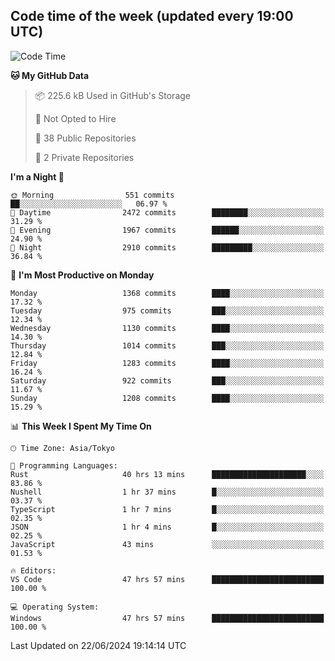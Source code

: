 ## Code time of the week (updated every 19:00 UTC)

<!--START_SECTION:waka-->
![Code Time](http://img.shields.io/badge/Code%20Time-3%2C291%20hrs%2039%20mins-blue)

**🐱 My GitHub Data** 

> 📦 225.6 kB Used in GitHub's Storage 
 > 
> 🚫 Not Opted to Hire
 > 
> 📜 38 Public Repositories 
 > 
> 🔑 2 Private Repositories 
 > 
**I'm a Night 🦉** 

```text
🌞 Morning                551 commits         ██░░░░░░░░░░░░░░░░░░░░░░░   06.97 % 
🌆 Daytime                2472 commits        ████████░░░░░░░░░░░░░░░░░   31.29 % 
🌃 Evening                1967 commits        ██████░░░░░░░░░░░░░░░░░░░   24.90 % 
🌙 Night                  2910 commits        █████████░░░░░░░░░░░░░░░░   36.84 % 
```
📅 **I'm Most Productive on Monday** 

```text
Monday                   1368 commits        ████░░░░░░░░░░░░░░░░░░░░░   17.32 % 
Tuesday                  975 commits         ███░░░░░░░░░░░░░░░░░░░░░░   12.34 % 
Wednesday                1130 commits        ████░░░░░░░░░░░░░░░░░░░░░   14.30 % 
Thursday                 1014 commits        ███░░░░░░░░░░░░░░░░░░░░░░   12.84 % 
Friday                   1283 commits        ████░░░░░░░░░░░░░░░░░░░░░   16.24 % 
Saturday                 922 commits         ███░░░░░░░░░░░░░░░░░░░░░░   11.67 % 
Sunday                   1208 commits        ████░░░░░░░░░░░░░░░░░░░░░   15.29 % 
```


📊 **This Week I Spent My Time On** 

```text
🕑︎ Time Zone: Asia/Tokyo

💬 Programming Languages: 
Rust                     40 hrs 13 mins      █████████████████████░░░░   83.86 % 
Nushell                  1 hr 37 mins        █░░░░░░░░░░░░░░░░░░░░░░░░   03.37 % 
TypeScript               1 hr 7 mins         █░░░░░░░░░░░░░░░░░░░░░░░░   02.35 % 
JSON                     1 hr 4 mins         █░░░░░░░░░░░░░░░░░░░░░░░░   02.25 % 
JavaScript               43 mins             ░░░░░░░░░░░░░░░░░░░░░░░░░   01.53 % 

🔥 Editors: 
VS Code                  47 hrs 57 mins      █████████████████████████   100.00 % 

💻 Operating System: 
Windows                  47 hrs 57 mins      █████████████████████████   100.00 % 
```


 Last Updated on 22/06/2024 19:14:14 UTC
<!--END_SECTION:waka-->